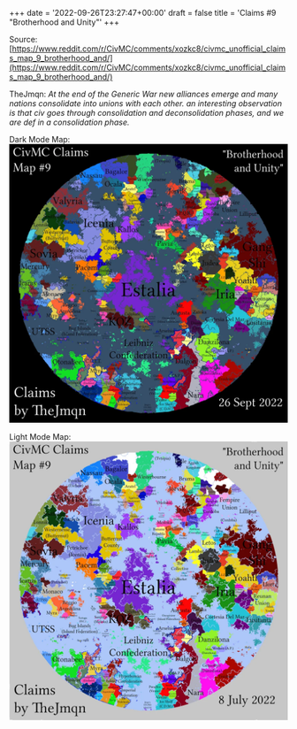 +++
date = '2022-09-26T23:27:47+00:00'
draft = false
title = 'Claims #9 "Brotherhood and Unity"'
+++

Source: [https://www.reddit.com/r/CivMC/comments/xozkc8/civmc_unofficial_claims_map_9_brotherhood_and/](https://www.reddit.com/r/CivMC/comments/xozkc8/civmc_unofficial_claims_map_9_brotherhood_and/)

TheJmqn: *At the end of the Generic War new alliances emerge and many nations consolidate into unions with each other. an interesting observation is that civ goes through consolidation and deconsolidation phases, and we are def in a consolidation phase.*

Dark Mode Map:
[![Claims #9](https://raw.githubusercontent.com/CivMC-Map-Archive/civmc-map-archive.github.io/refs/heads/main/static/images/CivMC-Claims-9.webp)](https://raw.githubusercontent.com/CivMC-Map-Archive/civmc-map-archive.github.io/refs/heads/main/static/images/CivMC-Claims-9.webp)

Light Mode Map:
[![Claims #9 Light](https://raw.githubusercontent.com/CivMC-Map-Archive/civmc-map-archive.github.io/refs/heads/main/static/images/CivMC-Claims-9-Light.webp)](https://raw.githubusercontent.com/CivMC-Map-Archive/civmc-map-archive.github.io/refs/heads/main/static/images/CivMC-Claims-9-Light.webp)
